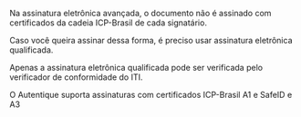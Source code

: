 Na assinatura eletrônica avançada, o documento não é assinado com certificados da cadeia ICP-Brasil de cada signatário.

Caso você queira assinar dessa forma, é preciso usar assinatura eletrônica qualificada.

Apenas a assinatura eletrônica qualificada pode ser verificada pelo verificador de conformidade do ITI.

O Autentique suporta assinaturas com certificados ICP-Brasil A1 e SafeID e A3